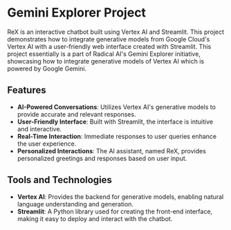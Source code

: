 # Gemini Explorer Project

ReX is an interactive chatbot built using Vertex AI and Streamlit. This project demonstrates how to integrate generative models from Google Cloud's Vertex AI with a user-friendly web interface created with Streamlit. This project essentially is a part of Radical AI's Gemini Explorer initiative, showcasing how to integrate generative models of Vertex AI which is powered by Google Gemini.

## Features

- **AI-Powered Conversations**: Utilizes Vertex AI's generative models to provide accurate and relevant responses.
- **User-Friendly Interface**: Built with Streamlit, the interface is intuitive and interactive.
- **Real-Time Interaction**: Immediate responses to user queries enhance the user experience.
- **Personalized Interactions**: The AI assistant, named ReX, provides personalized greetings and responses based on user input.

## Tools and Technologies

- **Vertex AI**: Provides the backend for generative models, enabling natural language understanding and generation.
- **Streamlit**: A Python library used for creating the front-end interface, making it easy to deploy and interact with the chatbot.
